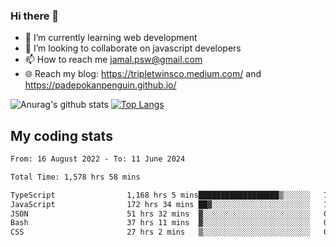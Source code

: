 ### Hi there 👋

<!--
**padepokanpenguin/padepokanpenguin** is a ✨ _special_ ✨ repository because its `README.md` (this file) appears on your GitHub profile.
-->

- 🌱 I’m currently learning  web development
- 👯 I’m looking to collaborate on javascript developers
- 📫 How to reach me jamal.psw@gmail.com
- 🌐 Reach my blog:
   https://tripletwinsco.medium.com/ and
   https://padepokanpenguin.github.io/

![Anurag's github stats](https://github-readme-stats.vercel.app/api?username=padepokanpenguin&count_private=true&disable_animations=false&show_icons=true&theme=default)
[![Top Langs](https://github-readme-stats.vercel.app/api/top-langs/?username=padepokanpenguin&theme=default&layout=compact)](https://github.com/padepokanpenguin)

## My coding stats

<!--START_SECTION:waka-->

```txt
From: 16 August 2022 - To: 11 June 2024

Total Time: 1,578 hrs 58 mins

TypeScript                1,168 hrs 5 mins██████████████████▒░░░░░░   73.98 %
JavaScript                172 hrs 34 mins ██▓░░░░░░░░░░░░░░░░░░░░░░   10.93 %
JSON                      51 hrs 32 mins  ▓░░░░░░░░░░░░░░░░░░░░░░░░   03.26 %
Bash                      37 hrs 11 mins  ▓░░░░░░░░░░░░░░░░░░░░░░░░   02.36 %
CSS                       27 hrs 2 mins   ▒░░░░░░░░░░░░░░░░░░░░░░░░   01.71 %
```

<!--END_SECTION:waka-->


